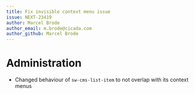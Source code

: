 ```yaml
---
title: Fix invisible context menu issue
issue: NEXT-23419
author: Marcel Brode
author_email: m.brode@cicada.com
author_github: Marcel Brode
---
```

# Administration
* Changed behaviour of `sw-cms-list-item` to not overlap with its context menus
